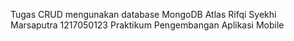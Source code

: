 Tugas CRUD mengunakan database MongoDB Atlas
Rifqi Syekhi Marsaputra
1217050123
Praktikum Pengembangan Aplikasi Mobile
